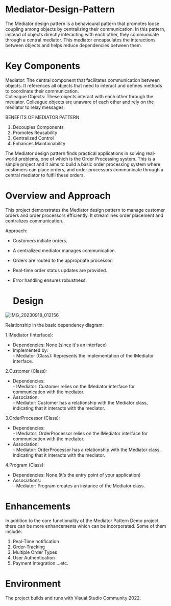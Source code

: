 # Mediator-Design-Pattern

The Mediator design pattern is a behavioural pattern that promotes loose coupling among objects by centralizing their communication. In this pattern, instead of objects directly interacting with each other, they communicate through a central mediator. This mediator encapsulates the interactions between objects and helps reduce dependencies between them.

# Key Components
Mediator: The central component that facilitates communication between objects. It references all objects that need to interact and defines methods to coordinate their communication.\
Colleague Objects: These objects interact with each other through the mediator. Colleague objects are unaware of each other and rely on the mediator to relay messages.

BENEFITS OF MEDIATOR PATTERN
1. Decouples Components
2. Promotes Reusability
3. Centralized Control
4. Enhances Maintainability

The Mediator design pattern finds practical applications in solving real-world problems, one of which is the Order Processing system. This is a simple project and it aims to build a basic order processing system where customers can place orders, and order processors communicate through a central mediator to fulfil these orders.

# Overview and Approach
This project demonstrates the Mediator design pattern to manage customer orders and order processors efficiently. It streamlines order placement and centralizes communication.

Approach:
- Customers initiate orders.
- A centralized mediator manages communication.
- Orders are routed to the appropriate processor.
- Real-time order status updates are provided.
- Error handling ensures robustness.

  # Design
 ![IMG_20230918_012156](https://github.com/thanmayee07/MediatorDesignPatternDemo/assets/114472443/87afc8ac-414d-4f44-bad6-3e032ee671af)

Relationship in the basic dependency diagram:

1.IMediator (Interface):
- Dependencies: None (since it's an interface)
- Implemented by:\
       - Mediator (Class): Represents the implementation of the IMediator interface.

2.Customer (Class):
- Dependencies:\
       - IMediator: Customer relies on the IMediator interface for communication with the mediator.
- Association:\
       - Mediator: Customer has a relationship with the Mediator class, indicating that it interacts with the mediator.

3.OrderProcessor (Class):
- Dependencies:\
       - IMediator: OrderProcessor relies on the IMediator interface for communication with the mediator.
- Association:\
       - Mediator: OrderProcessor has a relationship with the Mediator class, indicating that it interacts with the mediator.

4.Program (Class):
- Dependencies: None (it's the entry point of your application)
- Associations:\
       - Mediator: Program creates an instance of the Mediator class.

# Enhancements

In addition to the core functionality of the Mediator Pattern Demo project, there can be more enhancements which can be incorporated. Some of them include:
1. Real-Time notification
2. Order-Tracking
3. Multiple Order Types
4. User Authentication
5. Payment Integration
...etc.
   
# Environment
The project builds and runs with Visual Studio Community 2022.
